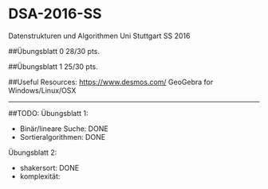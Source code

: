 # DSA-2016-SS
Datenstrukturen und Algorithmen Uni Stuttgart SS 2016

##Übungsblatt 0
	28/30 pts.

##Übungsblatt 1
	25/30 pts.

##Useful Resources:
	https://www.desmos.com/
	GeoGebra for Windows/Linux/OSX
	
*******

##TODO:
Übungsblatt 1:
- Binär/lineare Suche: DONE 
- Sortieralgorithmen: DONE 


Übungsblatt 2:
- shakersort: DONE
- komplexität:


